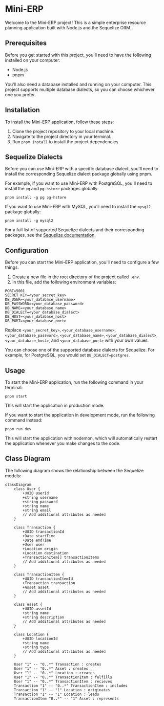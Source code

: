 # Mini-ERP

Welcome to the Mini-ERP project! This is a simple enterprise resource planning application built with Node.js and the Sequelize ORM.

## Prerequisites

Before you get started with this project, you'll need to have the following installed on your computer:

- Node.js
- pnpm

You'll also need a database installed and running on your computer. This project supports multiple database dialects, so you can choose whichever one you prefer.

## Installation

To install the Mini-ERP application, follow these steps:

1. Clone the project repository to your local machine.
2. Navigate to the project directory in your terminal.
3. Run `pnpm install` to install the project dependencies.

## Sequelize Dialects

Before you can use Mini-ERP with a specific database dialect, you'll need to install the corresponding Sequelize dialect package globally using pnpm.

For example, if you want to use Mini-ERP with PostgreSQL, you'll need to install the `pg` and `pg-hstore` packages globally:

```
pnpm install -g pg pg-hstore
```

If you want to use Mini-ERP with MySQL, you'll need to install the `mysql2` package globally:

```
pnpm install -g mysql2
```

For a full list of supported Sequelize dialects and their corresponding packages, see the [Sequelize documentation](https://sequelize.org/).

## Configuration

Before you can start the Mini-ERP application, you'll need to configure a few things.

1. Create a new file in the root directory of the project called `.env`.
2. In this file, add the following environment variables:

```
PORT=5001
SECRET_KEY=<your_secret_key>
DB_USER=<your_database_username>
DB_PASSWORD=<your_database_password>
DB_NAME=<your_database_name>
DB_DIALECT=<your_database_dialect>
DB_HOST=<your_database_host>
DB_PORT=<your_database_port>
```

Replace `<your_secret_key>`, `<your_database_username>`, `<your_database_password>`, `<your_database_name>`, `<your_database_dialect>`, `<your_database_host>`, and `<your_database_port>` with your own values.

You can choose one of the supported database dialects for Sequelize. For example, for PostgreSQL, you would set `DB_DIALECT=postgres`.

## Usage

To start the Mini-ERP application, run the following command in your terminal:

```
pnpm start
```

This will start the application in production mode.

If you want to start the application in development mode, run the following command instead:

```
pnpm run dev
```

This will start the application with nodemon, which will automatically restart the application whenever you make changes to the code.

## Class Diagram

The following diagram shows the relationship between the Sequelize models:

```mermaid
classDiagram
    class User {
        +UUID userId
        +string username
        +string password
        +string name
        +string email
        // Add additional attributes as needed
    }

    class Transaction {
        +UUID transactionId
        +Date startTime
        +Date endTime
        +User user
        +Location origin
        +Location destination
        +TransactionItem[] transactionItems
        // Add additional attributes as needed
    }

    class TransactionItem {
        +UUID transactionItemId
        +Transaction transaction
        +Asset asset
        // Add additional attributes as needed
    }

    class Asset {
        +UUID assetId
        +string name
        +string description
        // Add additional attributes as needed
    }

    class Location {
        +UUID locationId
        +string name
        +string type
        // Add additional attributes as needed
    }

    User "1" -- "0..*" Transaction : creates
    User "1" -- "0..*" Asset : creates
    User "1" -- "0..*" Location : creates
    User "1" -- "0..*" TransactionItem : fulfills
    User "1" -- "0..*" TransactionItem : recieves
    Transaction "1" -- "0..*" TransactionItem : includes
    Transaction "1" -- "1" Location : originates
    Transaction "1" -- "1" Location : leads
    TransactionItem "0..*" -- "1" Asset : represents
```
